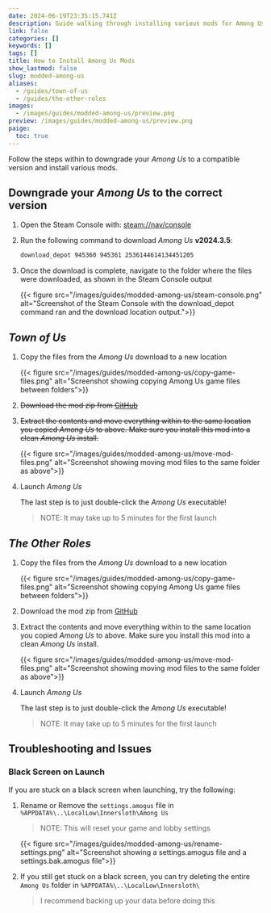 ```yaml
---
date: 2024-06-19T23:35:15.741Z
description: Guide walking through installing various mods for Among Us
link: false
categories: []
keywords: []
tags: []
title: How to Install Among Us Mods
show_lastmod: false
slug: modded-among-us
aliases:
  - /guides/town-of-us
  - /guides/the-other-roles
images:
  - /images/guides/modded-among-us/preview.png
preview: /images/guides/modded-among-us/preview.png
paige:
  toc: true
---
```



Follow the steps within to downgrade your *Among Us* to a compatible version and install various mods.

<!--more-->

## Downgrade your *Among Us* to the correct version

1. Open the Steam Console with: [steam://nav/console](steam://nav/console)

2. Run the following command to download *Among Us* **v2024.3.5**:

   ```bash
   download_depot 945360 945361 2536144614134451205
   ```

3. Once the download is complete, navigate to the folder where the files were downloaded, as shown in the Steam Console output

   {{< figure src="/images/guides/modded-among-us/steam-console.png" alt="Screenshot of the Steam Console with the download_depot command ran and the download location output.">}}

## *Town of Us*

1. Copy the files from the *Among Us* download to a new location

   {{< figure src="/images/guides/modded-among-us/copy-game-files.png" alt="Screenshot showing copying Among Us game files between folders">}}

2. ~~Download the mod zip from [GitHub](https://github.com/eDonnes124/Town-Of-Us-R/releases/download/v5.0.4/ToU.v5.0.4.zip)~~

3. ~~Extract the contents and move everything within to the same location you copied *Among Us* to above. Make sure you install this mod into a clean *Among Us* install.~~

   {{< figure src="/images/guides/modded-among-us/move-mod-files.png" alt="Screenshot showing moving mod files to the same folder as above">}}

4. Launch *Among Us*

   The last step is to just double-click the *Among Us* executable!

   > NOTE: It may take up to 5 minutes for the first launch

## *The Other Roles*

1. Copy the files from the *Among Us* download to a new location

   {{< figure src="/images/guides/modded-among-us/copy-game-files.png" alt="Screenshot showing copying Among Us game files between folders">}}

2. Download the mod zip from [GitHub](https://github.com/tarper24/TheOtherRoles/releases/download/v4.5.3.241/TheOtherRoles.zip)

3. Extract the contents and move everything within to the same location you copied *Among Us* to above. Make sure you install this mod into a clean *Among Us* install.

   {{< figure src="/images/guides/modded-among-us/move-mod-files.png" alt="Screenshot showing moving mod files to the same folder as above">}}

4. Launch *Among Us*

   The last step is to just double-click the *Among Us* executable!

   > NOTE: It may take up to 5 minutes for the first launch

## Troubleshooting and Issues

### Black Screen on Launch

If you are stuck on a black screen when launching, try the following:

1. Rename or Remove the `settings.amogus` file in `%APPDATA%\..\LocalLow\Innersloth\Among Us`

   > NOTE: This will reset your game and lobby settings

   {{< figure src="/images/guides/modded-among-us/rename-settings.png" alt="Screenshot showing a settings.amogus file and a settings.bak.amogus file">}}

2. If you still get stuck on a black screen, you can try deleting the entire `Among Us` folder in `%APPDATA%\..\LocalLow\Innersloth\`

   > I recommend backing up your data before doing this
